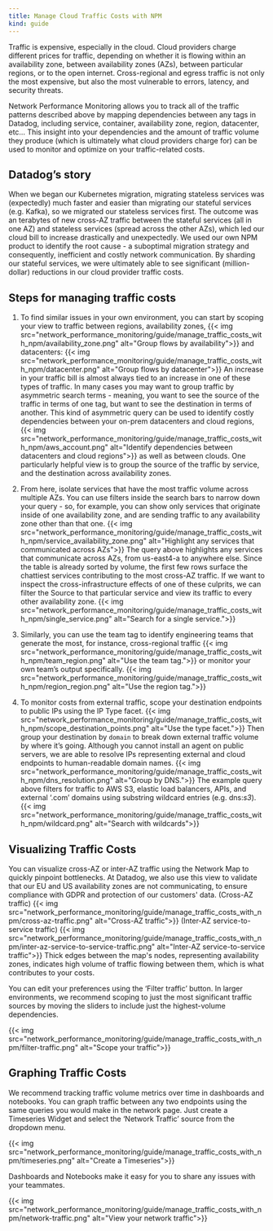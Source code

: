 ```yaml
---
title: Manage Cloud Traffic Costs with NPM
kind: guide
---
```

Traffic is expensive, especially in the cloud. Cloud providers charge different prices for traffic, depending on whether it is flowing within an availability zone, between availability zones (AZs), between particular regions, or to the open internet. Cross-regional and egress traffic is not only the most expensive, but also the most vulnerable to errors, latency, and security threats. 

Network Performance Monitoring allows you to track all of the traffic patterns described above by mapping dependencies between any tags in Datadog, including service, container, availability zone, region, datacenter, etc… This insight into your dependencies and the amount of traffic volume they produce (which is ultimately what cloud providers charge for) can be used to monitor and optimize on your traffic-related costs. 

## Datadog’s story

When we began our Kubernetes migration, migrating stateless services was (expectedly) much faster and easier than migrating our stateful services (e.g. Kafka), so we migrated our stateless services first. The outcome was an terabytes of new cross-AZ traffic between the stateful services (all in one AZ) and stateless services (spread across the other AZs), which led our cloud bill to increase drastically and unexpectedly. We used our own NPM product to identify the root cause - a suboptimal migration strategy and consequently, inefficient and costly network communication. By sharding our stateful services, we were ultimately able to see significant (million-dollar) reductions in our cloud provider traffic costs.

## Steps for managing traffic costs 

1. To find similar issues in your own environment, you can start by scoping your view to traffic between regions, 
    availability zones,
    {{< img src="network_performance_monitoring/guide/manage_traffic_costs_with_npm/availability_zone.png" alt="Group flows by availability">}}
    and datacenters:
    {{< img src="network_performance_monitoring/guide/manage_traffic_costs_with_npm/datacenter.png" alt="Group flows by datacenter">}}
    An increase in your traffic bill is almost always tied to an increase in one of these types of traffic. In many cases you may want to group traffic by asymmetric search terms - meaning, you want to see the source of the traffic in terms of one tag, but want to see the destination in terms of another. This kind of asymmetric query can be used to identify costly dependencies between your on-prem datacenters and cloud regions, 
    {{< img src="network_performance_monitoring/guide/manage_traffic_costs_with_npm/aws_account.png" alt="Identify dependencies between datacenters and cloud regions">}}
    as well as between clouds. One particularly helpful view is to group the source of the traffic by service, and the destination across availability zones.

2. From here, isolate services that have the most traffic volume across multiple AZs. You can use filters inside the search bars to narrow down your query - so, for example, you can show only services that originate inside of one availability zone, and are sending traffic to any availability zone other than that one.
    {{< img src="network_performance_monitoring/guide/manage_traffic_costs_with_npm/service_availability_zone.png" alt="Highlight any services that communicated across AZs">}}
    The query above highlights any services that communicate across AZs, from us-east4-a to anywhere else. Since the table is already sorted by volume, the first few rows surface the chattiest services contributing to the most cross-AZ traffic. If we want to inspect the cross-infrastructure effects of one of these culprits, we can filter the Source to that particular service and view its traffic to every other availability zone.
    {{< img src="network_performance_monitoring/guide/manage_traffic_costs_with_npm/single_service.png" alt="Search for a single service.">}}

3. Similarly, you can use the team tag to identify engineering teams that generate the most, for instance, cross-regional traffic 
{{< img src="network_performance_monitoring/guide/manage_traffic_costs_with_npm/team_region.png" alt="Use the team tag.">}}
or monitor your own team’s output specifically.
{{< img src="network_performance_monitoring/guide/manage_traffic_costs_with_npm/region_region.png" alt="Use the region tag.">}}

4. To monitor costs from external traffic, scope your destination endpoints to public IPs using the IP Type facet.
    {{< img src="network_performance_monitoring/guide/manage_traffic_costs_with_npm/scope_destination_points.png" alt="Use the type facet.">}}
    Then group your destination by `domain` to break down external traffic volume by where it’s going. Although you cannot install an agent on public servers, we are able to resolve IPs representing external and cloud endpoints to human-readable domain names. 
    {{< img src="network_performance_monitoring/guide/manage_traffic_costs_with_npm/dns_resolution.png" alt="Group by DNS.">}}
    The example query above filters for traffic to AWS S3, elastic load balancers, APIs, and external ‘.com’ domains using substring wildcard entries (e.g. dns:*s3*).  
    {{< img src="network_performance_monitoring/guide/manage_traffic_costs_with_npm/wildcard.png" alt="Search with wildcards">}}

## Visualizing Traffic Costs 

You can visualize cross-AZ or inter-AZ traffic using the Network Map to quickly pinpoint bottlenecks. At Datadog, we also use this view to validate that our EU and US availability zones are not communicating, to ensure compliance with GDPR and protection of our customers' data. 
(Cross-AZ traffic)
{{< img src="network_performance_monitoring/guide/manage_traffic_costs_with_npm/cross-az-traffic.png" alt="Cross-AZ traffic">}}
(Inter-AZ service-to-service traffic) 
{{< img src="network_performance_monitoring/guide/manage_traffic_costs_with_npm/inter-az-service-to-service-traffic.png" alt="Inter-AZ service-to-service traffic">}}
Thick edges between the map's nodes, representing availability zones, indicates high volume of traffic flowing between them, which is what contributes to your costs.

You can edit your preferences using the ‘Filter traffic’ button. In larger environments, we recommend scoping to just the most significant traffic sources by moving the sliders to include just the highest-volume dependencies.

{{< img src="network_performance_monitoring/guide/manage_traffic_costs_with_npm/filter-traffic.png" alt="Scope your traffic">}}

## Graphing Traffic Costs 

We recommend tracking traffic volume metrics over time in dashboards and notebooks. You can graph traffic between any two endpoints using the same queries you would make in the network page. Just create a Timeseries Widget and select the ‘Network Traffic’ source from the dropdown menu.  

{{< img src="network_performance_monitoring/guide/manage_traffic_costs_with_npm/timeseries.png" alt="Create a Timeseries">}}

Dashboards and Notebooks make it easy for you to share any issues with your teammates.

{{< img src="network_performance_monitoring/guide/manage_traffic_costs_with_npm/network-traffic.png" alt="View your network traffic">}}
